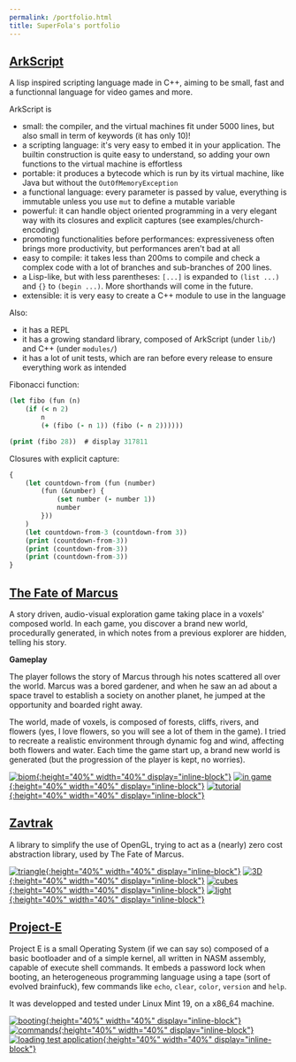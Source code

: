 ```yaml
---
permalink: /portfolio.html
title: SuperFola's portfolio
---
```


## [ArkScript](https://github.com/ArkScript-lang)

A lisp inspired scripting language made in C++, aiming to be small, fast and a functionnal language for video games and more.

ArkScript is
* small: the compiler, and the virtual machines fit under 5000 lines, but also small in term of keywords (it has only 10)!
* a scripting language: it's very easy to embed it in your application. The builtin construction is quite easy to understand, so adding your own functions to the virtual machine is effortless
* portable: it produces a bytecode which is run by its virtual machine, like Java but without the `OutOfMemoryException`
* a functional language: every parameter is passed by value, everything is immutable unless you use `mut` to define a mutable variable
* powerful: it can handle object oriented programming in a very elegant way with its closures and explicit captures (see examples/church-encoding)
* promoting functionalities before performances: expressiveness often brings more productivity, but performances aren't bad at all
* easy to compile: it takes less than 200ms to compile and check a complex code with a lot of branches and sub-branches of 200 lines.
* a Lisp-like, but with less parentheses: `[...]` is expanded to `(list ...)` and `{}` to `(begin ...)`. More shorthands will come in the future.
* extensible: it is very easy to create a C++ module to use in the language

Also:
* it has a REPL
* it has a growing standard library, composed of ArkScript (under `lib/`) and C++ (under `modules/`)
* it has a lot of unit tests, which are ran before every release to ensure everything work as intended

Fibonacci function:
```clojure
(let fibo (fun (n)
    (if (< n 2)
        n
        (+ (fibo (- n 1)) (fibo (- n 2))))))

(print (fibo 28))  # display 317811
```

Closures with explicit capture:
```clojure
{
    (let countdown-from (fun (number)
        (fun (&number) {
            (set number (- number 1))
            number
        }))
    )
    (let countdown-from-3 (countdown-from 3))
    (print (countdown-from-3))
    (print (countdown-from-3))
    (print (countdown-from-3))
}
```

## [The Fate of Marcus](https://superfola.itch.io/the-fate-of-marcus)

A story driven, audio-visual exploration game taking place in a voxels' composed world. In each game, you discover a brand new world, procedurally generated, in which notes from a previous explorer are hidden, telling his story.

**Gameplay**

The player follows the story of Marcus through his notes scattered all over the world. Marcus was a bored gardener, and when he saw an ad about a space travel to establish a society on another planet, he jumped at the opportunity and boarded right away.

The world, made of voxels, is composed of forests, cliffs, rivers, and flowers (yes, I love flowers, so you will see a lot of them in the game). I tried to recreate a realistic environment through dynamic fog and wind, affecting both flowers and water. Each time the game start up, a brand new world is generated (but the progression of the player is kept, no worries).

[![biom](images/tfom_biom.png){:height="40%" width="40%" display="inline-block"}](images/tfom_biom.png)
[![in game](images/tfom_ig.png){:height="40%" width="40%" display="inline-block"}](images/tfom_ig.png)
[![tutorial](images/tfom_tuto.png){:height="40%" width="40%" display="inline-block"}](images/tfom_tuto.png)

## [Zavtrak](https://gitlab.com/SuperFola/Zavtrak)

A library to simplify the use of OpenGL, trying to act as a (nearly) zero cost abstraction library, used by The Fate of Marcus.

[![triangle](images/zk_hello_triangle.png){:height="40%" width="40%" display="inline-block"}](images/zk_hello_triangle.png)
[![3D](images/zk_hello_3d.png){:height="40%" width="40%" display="inline-block"}](images/zk_hello_3d.png)
[![cubes](images/zk_hello_cubes.png){:height="40%" width="40%" display="inline-block"}](images/zk_hello_cubes.png)
[![light](images/zk_hello_light.png){:height="40%" width="40%" display="inline-block"}](images/zk_hello_light.png)

## [Project-E](https://github.com/SuperFola/project-E)

Project E is a small Operating System (if we can say so) composed of a basic bootloader and of a simple kernel, all written in NASM assembly, capable of execute shell commands. It embeds a password lock when booting, an heterogeneous programming language using a tape (sort of evolved brainfuck), few commands like `echo`, `clear`, `color`, `version` and `help`.

It was developped and tested under Linux Mint 19, on a x86_64 machine.

[![booting](images/pe_boot.png){:height="40%" width="40%" display="inline-block"}](images/pe_boot.png)
[![commands](images/pe_commands.png){:height="40%" width="40%" display="inline-block"}](images/pe_commands.png)
[![loading test application](images/pe_app.png){:height="40%" width="40%" display="inline-block"}](images/pe_app.png)